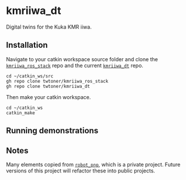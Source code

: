 # kmriiwa_dt

Digital twins for the Kuka KMR iiwa. 

## Installation

Navigate to your catkin workspace source folder and clone the [`kmriiwa_ros_stack`](https://github.com/twtoner/kmriiwa_ros_stack) repo and the current [`kmriiwa_dt`](dead) repo. 

```
cd ~/catkin_ws/src
gh repo clone twtoner/kmriiwa_ros_stack
gh repo clone twtoner/kmriiwa_dt
```

Then make your catkin workspace.

```
cd ~/catkin_ws
catkin_make
```

## Running demonstrations



## Notes
Many elements copied from [`robot_pnp`](https://github.com/twtoner/robot_pnp), which is a private project. Future versions of this project will refactor these into public projects. 